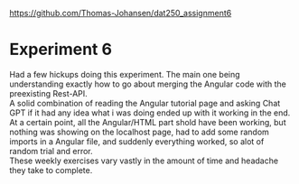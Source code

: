https://github.com/Thomas-Johansen/dat250_assignment6

# Experiment 6

Had a few hickups doing this experiment. The main one being understanding exactly how to go about merging the Angular code with the preexisting Rest-API.  
A solid combination of reading the Angular tutorial page and asking Chat GPT if it had any idea what i was doing ended up with it working in the end.  
At a certain point, all the Angular/HTML part shold have been working, but nothing was showing on the localhost page, had to add some random imports in a Angular file, and suddenly everything worked, so alot of random trial and error.  
These weekly exercises vary vastly in the amount of time and headache they take to complete.
